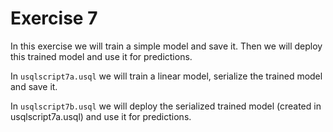 # Exercise 7

In this exercise we will train a simple model and save it. Then we will deploy this trained model and use it for predictions.


In `usqlscript7a.usql` we will train a linear model, serialize the trained model and save it.

In `usqlscript7b.usql` we will deploy the serialized trained model (created in usqlscript7a.usql) and use it for predictions.
